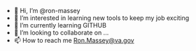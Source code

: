 - 👋 Hi, I’m @ron-massey
- 👀 I’m interested in learning new tools to keep my job exciting
- 🌱 I’m currently learning GITHUB
- 💞️ I’m looking to collaborate on ...
- 📫 How to reach me Ron.Massey@va.gov

<!---
ron-massey/ron-massey is a ✨ special ✨ repository because its `README.md` (this file) appears on your GitHub profile.
You can click the Preview link to take a look at your changes.
--->
